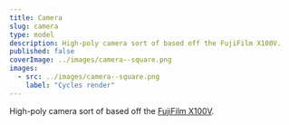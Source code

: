 ```yaml
---
title: Camera
slug: camera
type: model
description: High-poly camera sort of based off the FujiFilm X100V.
published: false
coverImage: ../images/camera--square.png
images:
  - src: ../images/camera--square.png
    label: "Cycles render"
---
```


High-poly camera sort of based off the [FujiFilm X100V](https://www.google.com/search?tbm=isch&q=fujifilm%20x100v&tbs=imgo:1).
